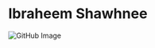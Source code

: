 # Ibraheem Shawhnee
![GitHub Image](https://github.githubassets.com/images/modules/logos_page/GitHub-Mark.png)

